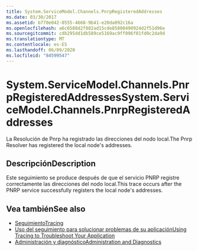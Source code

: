 ```yaml
---
title: System.ServiceModel.Channels.PnrpRegisteredAddresses
ms.date: 03/30/2017
ms.assetid: b770e042-0555-4668-9b41-e20da092c16a
ms.openlocfilehash: a6c6588d2f882ad15cde85800490924d2f51d96e
ms.sourcegitcommit: cdb295dd1db589ce5169ac9ff096f01fd0c2da9d
ms.translationtype: MT
ms.contentlocale: es-ES
ms.lasthandoff: 06/09/2020
ms.locfileid: "84599547"
---
```

# <a name="systemservicemodelchannelspnrpregisteredaddresses"></a><span data-ttu-id="d56e0-102">System.ServiceModel.Channels.PnrpRegisteredAddresses</span><span class="sxs-lookup"><span data-stu-id="d56e0-102">System.ServiceModel.Channels.PnrpRegisteredAddresses</span></span>
<span data-ttu-id="d56e0-103">La Resolución de Pnrp ha registrado las direcciones del nodo local.</span><span class="sxs-lookup"><span data-stu-id="d56e0-103">The Pnrp Resolver has registered the local node's addresses.</span></span>  
  
## <a name="description"></a><span data-ttu-id="d56e0-104">Descripción</span><span class="sxs-lookup"><span data-stu-id="d56e0-104">Description</span></span>  
 <span data-ttu-id="d56e0-105">Este seguimiento se produce después de que el servicio PNRP registre correctamente las direcciones del nodo local.</span><span class="sxs-lookup"><span data-stu-id="d56e0-105">This trace occurs after the PNRP service successfully registers the local node's addresses.</span></span>  
  
## <a name="see-also"></a><span data-ttu-id="d56e0-106">Vea también</span><span class="sxs-lookup"><span data-stu-id="d56e0-106">See also</span></span>

- [<span data-ttu-id="d56e0-107">Seguimiento</span><span class="sxs-lookup"><span data-stu-id="d56e0-107">Tracing</span></span>](index.md)
- [<span data-ttu-id="d56e0-108">Uso del seguimiento para solucionar problemas de su aplicación</span><span class="sxs-lookup"><span data-stu-id="d56e0-108">Using Tracing to Troubleshoot Your Application</span></span>](using-tracing-to-troubleshoot-your-application.md)
- [<span data-ttu-id="d56e0-109">Administración y diagnóstico</span><span class="sxs-lookup"><span data-stu-id="d56e0-109">Administration and Diagnostics</span></span>](../index.md)
